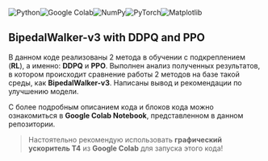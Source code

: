 ![Python](https://img.shields.io/badge/python-3670A0?style=for-the-badge&logo=python&logoColor=ffdd54)![Google Colab](https://img.shields.io/badge/Google%20Colab-%23F9A825.svg?style=for-the-badge&logo=googlecolab&logoColor=white)![NumPy](https://img.shields.io/badge/numpy-%23013243.svg?style=for-the-badge&logo=numpy&logoColor=white)![PyTorch](https://img.shields.io/badge/PyTorch-%23EE4C2C.svg?style=for-the-badge&logo=PyTorch&logoColor=white)![Matplotlib](https://img.shields.io/badge/Matplotlib-%23ffffff.svg?style=for-the-badge&logo=Matplotlib&logoColor=black)

## BipedalWalker-v3 with DDPQ and PPO

В данном коде реализованы 2 метода в обучении с подкреплением (**RL**), а именно: **DDPQ** и **PPO**. Выполнен анализ полученных результатов, в котором происходит сравнение работы 2 методов на базе такой среды, как **BipedalWalker-v3**. Написаны вывод и рекомендации по улучшению модели.

С более подробным описанием кода и блоков кода можно ознакомиться в **Google Colab Notebook**, представленном в данном репозитории.

> Настоятельно рекомендую использовать **графический ускоритель T4** из
> **Google Colab** для запуска этого кода!
